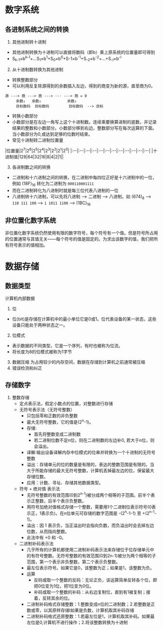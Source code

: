 # 数字系统
## 各进制系统之间的转换
1. 其他进制转十进制  
  - 其他进制转换为十进制可以直接将数码（即b）乘上原系统的位置量即可得到
  - S<sub>k-1</sub>×b<sup>k-1</sup>+...S<sub>1</sub>×b<sup>1</sup>+S<sub>0</sub>×b<sup>0</sup>+S-1×b<sup>-1</sup>+S<sub>-2</sub>×b<sup>-2</sup>+...+S<sub>-l</sub>×b<sup>-l</sup>
2. 从十进制数转换为其他进制
  - 转换整数部分
  - 可以利用反复除源得到的余数插入左边，得到的商变为新的源，直至商为0。  
  ```
  源 ---> 商 ---> 商 ---> ··· ---> 商 = 0
       余数↓   余数↓            余数↓
       目标数码  目标数码         目标数码  --> 目标
  ```
  - 转换小数部分
  - 小数部分是在左边一角写上这个十进制数。连续乘要换算进制的底数，并记录结果的整数和小数部分。小数部分移到右边，整数部分写在每次运算的下面。当小数部分为0,或达到足够的位数时结束。
  - 常见十进制转二进制位置量
  
|位置量|2<sup>7</sup>|2<sup>6</sup>|2<sup>5</sup>|2<sup>4</sup>|2<sup>3</sup>|2<sup>2</sup>|2<sup>1</sup>|2<sup>0</sup>|
|:--|:--|:--|:--|:--|:--|:--|:--|:--|:--|:--|:--|
|十进制值|128|64|32|16|8|4|2|1||

3. 各进制数之间的转换
  - 二进制和十六进制之间的转换，在二进制中每四位正好是十六进制中的一位，例如 (18F)<sub>16</sub> 转化为二进制为 `000110001111`
  - 而在二进制转化为八进制时就是每三位代表八进制的一位
  - 八进制转十六进制，可以先将八进制 --> 二进制 --> 八进制，如 (674)<sub>8</sub> --> `110 111 100` --> `1 1011 1100` --> (1BC)<sub>16</sub>

## 非位置化数字系统
非位置化数字系统仍然使用有限的数字符号，每个符号有一个值。但是符号所占用的位置通常与其值无关——每个符号的值是固定的。为求出该数字的值，我们把所有符号表示的值相加。

# 数据存储
## 数据类型
计算机内部数据
1. 位
- 位(bit)是存储在计算机中的最小单位它是0或1。位代表设备的某一状态，这些设备只能处于两种状态之一。  
2. 位模式
- 表示数据的不同类型，它是一个序列，有时也被称为位流。
- 将长度为8的位模式被称为1字节  
3. 数据压缩
为占用较少的内存空间，数据在存储到计算机之前通常被压缩  
4. 错误检测和纠正

## 存储数字
1. 整数存储
   - 定点表示法，假定小数点的位置，对整数进行存储
   - 无符号表示法（无符号整数）
     - 只包括零和正数的非负整数
     - 最大无符号整数，它的值是(2<sup>n</sup>-1)。
     - 存储:
       - 首先将整数变成二进制数
       - 若二进制位数不足n位，则在二进制数的左边补0, 若大于n位，则会溢出。
     - 译解:输出设备译解内存中位模式的位串并转换为一个十进制的无符号整数
     - 溢出：存储单元的位的数量是有限的，表达的整数范围是有限的。当大于所能存储的最大无符号整数，计算机丢掉最左边的位，保留最大存储位数。
     - 应用：计数、寻址、存储其他数据类型。
   - 符号 + 绝对值 表示法
     - 无符号整数的有效范围(0到2<sup>n-1</sup>)被分成两个相等的子范围。前半个表示正整数，后半个表示负整数。
     - 用符号加绝对值格式存储一个整数，需要用1个二进制位表示符号(0表示正，1表示负)。在n位单元可存储的数字范围是 -(2<sup>n</sup>-1-1) 至 +(2<sup>n-1</sup>-1)。
     - 溢出：因 1 表示负，当正溢出时会指向负数，而负溢出时会去掉左边位数，从而指向整数。
     - 此法中有 +0 和 -0。
   - 二进制补码表示法
     - 几乎所有的计算机都使用二进制补码表示法来存储位于位存储单元中的有符号整数。无符号整数的有效范围(0到2n-1)被分为两个相等的子范围，第一个表示非负整数，第二个表示负整数。
     - 最左位表示符号。如果它是0，该整数为正；如果是1，该整数为负。
     - 运算
        - 反码或取一个整数的反码：无论正负，该运算简单反转各个位，即把0位变为1位，把1位变为0位。
        - 补码或取一个整数的补码：从右边复制位，直到有1被复制；接着，反转其余的位。
     - 二进制补码格式存储整数：1.整数变成n位的二进制数；2.若整数是正数或零，以其原样存储I如果是负数，计算机取其补码存储
     - 二进制补码格式还原整数：1.若最左位是1，计算机取其补码。如果最左位是0,计算机不进行操作；2.将该整数转换为十进制

